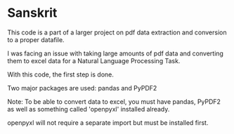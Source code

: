 # Sanskrit

This code is a part of a larger project on pdf data extraction and conversion to a proper datafile.

I was facing an issue with taking large amounts of pdf data and converting them to excel data for a Natural Language Processing Task.


With this code, the first step is done. 

 Two major packages are used: pandas and PyPDF2
 
Note: To be able to convert data to excel, you must have pandas, PyPDF2 as well as something called 'openpyxl' installed already. 

openpyxl will not require a separate import but must be installed first. 
